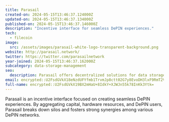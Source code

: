 ```yaml
---
title: Parasail
created-on: 2024-05-15T13:46:37.124000Z
updated-on: 2024-05-15T13:46:37.134000Z
published-on: 2024-05-15T13:46:37.146000Z
description: "Incentive interface for seamless DePIN experiences."
tech:
  - filecoin
image:
  src: /assets/images/parasail-white-logo-transparent-background.png
website: http://parasail.network/
twitter: https://twitter.com/parasailnetwork
year-joined: 2024-05-15T13:46:37.162000Z
subcategory: data-storage-management
seo:
  description: Parasail offers decentralized solutions for data storage and management.
email: encrypted::U2FsdGVkX18eNzdUFYfmb1TrvmJp8ctt02G7y8EvoDH3lxF9RmT2VBkak4VpQSp5
full-name: encrypted::U2FsdGVkX19BX2mHaU+8IdkY+XJWJn55k78InKk3Ytk=
---
```


Parasail is an incentive interface focused on creating seamless DePIN experiences. By aggregating capital, hardware resources, and DePIN users, Parasail breaks down silos and fosters strong synergies among various DePIN networks.
